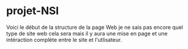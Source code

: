 # projet-NSI
Voici le début de la structure de la page Web
je ne sais pas encore quel type de site web cela sera mais il y aura une mise en page et une intéraction complète entre le site et l'utlisateur.
